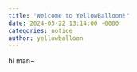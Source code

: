 ```yaml
---
title: "Welcome to YellowBalloon!"
date: 2024-05-22 13:14:00 -0000
categories: notice
author: yellowballoon
---
```

hi man~
